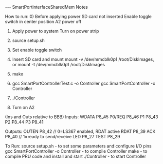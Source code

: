--- SmartPortInterfaceSharedMem Notes

How to run:
0) Before applying power
	SD card not inserted
	Enable toggle switch in center position
	A2 power off

1) Apply power to system
	Turn on power strip

2) source setup.sh

3) Set enable toggle switch

4) Insert SD card and mount
	mount -v /dev/mmcblk0p1 /root/DiskImages, or
	mount -t /dev/mmcblk0p1 /root/DiskImages

5) make

6) gcc SmartPortControllerTest.c -o Controller
   gcc SmartPortController -o Controller

7) ./Controller

8) Turn on A2	



(Ins and Outs relative to BBB)
Inputs:
WDATA	P8_45
P0/REQ	P8_46
P1		P8_43
P2		P8_44
P3		P8_41

Outputs:
OUTEN	P8_42	// 0=LS367 enabled, RDAT active
RDAT	P8_39
ACK		P8_40	// 1=ready to send/receive
LED		P8_27
TEST	P8_29


To Run:
source setup.sh							- to set some parameters and configure I/O pins
gcc SmartPortController -o Controller	- to compile Controller
make									- to compile PRU code and install and start
./Controller							- to start Controller

